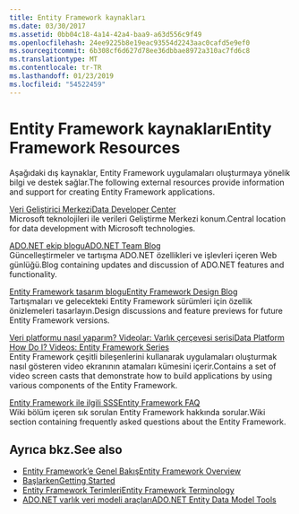 ```yaml
---
title: Entity Framework kaynakları
ms.date: 03/30/2017
ms.assetid: 0bb04c18-4a14-42a4-baa9-a63d556c9f49
ms.openlocfilehash: 24ee9225b8e19eac93554d2243aac0cafd5e9ef0
ms.sourcegitcommit: 6b308cf6d627d78ee36dbbae8972a310ac7fd6c8
ms.translationtype: MT
ms.contentlocale: tr-TR
ms.lasthandoff: 01/23/2019
ms.locfileid: "54522459"
---
```

# <a name="entity-framework-resources"></a><span data-ttu-id="61ac7-102">Entity Framework kaynakları</span><span class="sxs-lookup"><span data-stu-id="61ac7-102">Entity Framework Resources</span></span>
<span data-ttu-id="61ac7-103">Aşağıdaki dış kaynaklar, Entity Framework uygulamaları oluşturmaya yönelik bilgi ve destek sağlar.</span><span class="sxs-lookup"><span data-stu-id="61ac7-103">The following external resources provide information and support for creating Entity Framework applications.</span></span>  
  
 [<span data-ttu-id="61ac7-104">Veri Geliştirici Merkezi</span><span class="sxs-lookup"><span data-stu-id="61ac7-104">Data Developer Center</span></span>](https://go.microsoft.com/fwlink/?LinkId=213876)  
 <span data-ttu-id="61ac7-105">Microsoft teknolojileri ile verileri Geliştirme Merkezi konum.</span><span class="sxs-lookup"><span data-stu-id="61ac7-105">Central location for data development with Microsoft technologies.</span></span>  
  
 [<span data-ttu-id="61ac7-106">ADO.NET ekip blogu</span><span class="sxs-lookup"><span data-stu-id="61ac7-106">ADO.NET Team Blog</span></span>](https://go.microsoft.com/fwlink/?LinkId=91905)  
 <span data-ttu-id="61ac7-107">Güncelleştirmeler ve tartışma ADO.NET özellikleri ve işlevleri içeren Web günlüğü.</span><span class="sxs-lookup"><span data-stu-id="61ac7-107">Blog containing updates and discussion of ADO.NET features and functionality.</span></span>  
  
 [<span data-ttu-id="61ac7-108">Entity Framework tasarım blogu</span><span class="sxs-lookup"><span data-stu-id="61ac7-108">Entity Framework Design Blog</span></span>](https://go.microsoft.com/fwlink/?LinkId=186888)  
 <span data-ttu-id="61ac7-109">Tartışmaları ve gelecekteki Entity Framework sürümleri için özellik önizlemeleri tasarlayın.</span><span class="sxs-lookup"><span data-stu-id="61ac7-109">Design discussions and feature previews for future Entity Framework versions.</span></span>  
  
 [<span data-ttu-id="61ac7-110">Veri platformu nasıl yaparım? Videolar: Varlık çerçevesi serisi</span><span class="sxs-lookup"><span data-stu-id="61ac7-110">Data Platform How Do I? Videos: Entity Framework Series</span></span>](https://go.microsoft.com/fwlink/?LinkId=124600)  
 <span data-ttu-id="61ac7-111">Entity Framework çeşitli bileşenlerini kullanarak uygulamaları oluşturmak nasıl gösteren video ekranının atamaları kümesini içerir.</span><span class="sxs-lookup"><span data-stu-id="61ac7-111">Contains a set of video screen casts that demonstrate how to build applications by using various components of the Entity Framework.</span></span>  
  
 [<span data-ttu-id="61ac7-112">Entity Framework ile ilgili SSS</span><span class="sxs-lookup"><span data-stu-id="61ac7-112">Entity Framework FAQ</span></span>](https://social.technet.microsoft.com/wiki/contents/articles/3737.entity-framework-faq.aspx)  
 <span data-ttu-id="61ac7-113">Wiki bölüm içeren sık sorulan Entity Framework hakkında sorular.</span><span class="sxs-lookup"><span data-stu-id="61ac7-113">Wiki section containing frequently asked questions about the Entity Framework.</span></span>  
  
## <a name="see-also"></a><span data-ttu-id="61ac7-114">Ayrıca bkz.</span><span class="sxs-lookup"><span data-stu-id="61ac7-114">See also</span></span>
- [<span data-ttu-id="61ac7-115">Entity Framework’e Genel Bakış</span><span class="sxs-lookup"><span data-stu-id="61ac7-115">Entity Framework Overview</span></span>](../../../../../docs/framework/data/adonet/ef/overview.md)
- [<span data-ttu-id="61ac7-116">Başlarken</span><span class="sxs-lookup"><span data-stu-id="61ac7-116">Getting Started</span></span>](../../../../../docs/framework/data/adonet/ef/getting-started.md)
- [<span data-ttu-id="61ac7-117">Entity Framework Terimleri</span><span class="sxs-lookup"><span data-stu-id="61ac7-117">Entity Framework Terminology</span></span>](../../../../../docs/framework/data/adonet/ef/terminology.md)
- [<span data-ttu-id="61ac7-118">ADO.NET varlık veri modeli araçları</span><span class="sxs-lookup"><span data-stu-id="61ac7-118">ADO.NET Entity Data Model  Tools</span></span>](https://msdn.microsoft.com/library/91076853-0881-421b-837a-f582f36be527)
